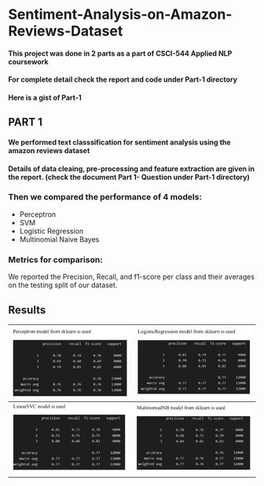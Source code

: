 # Sentiment-Analysis-on-Amazon-Reviews-Dataset

#### This project was done in 2 parts as a part of CSCI-544 Applied NLP coursework
#### For complete detail check the report and code under Part-1 directory

#### Here is a gist of Part-1
## PART 1

#### We performed text classsification for sentiment analysis using the amazon reviews dataset
#### Details of data cleaing, pre-processing and feature extraction are given in the report. (check the document Part 1- Question under Part-1 directory)

### Then we compared the performance of 4 models:
 - Perceptron
 - SVM
 - Logistic Regression
 - Multinomial Naive Bayes

### Metrics for comparison:
We reported the Precision, Recall, and f1-score per class and their averages on the testing split of our dataset.


## Results

![](./output/part1-perceptron.png)  |  ![](./output/part1-logistic.png) 
:-------------------------:|:-------------------------:
![](./output/part1-svm.png)  |  ![](./output/part1-multiNB.png)





 
